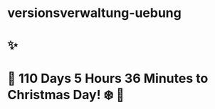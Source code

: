 # versionsverwaltung-uebung

# :sparkles:

# :santa: 110 Days 5 Hours 36 Minutes to Christmas Day! :snowflake: :christmas_tree:
